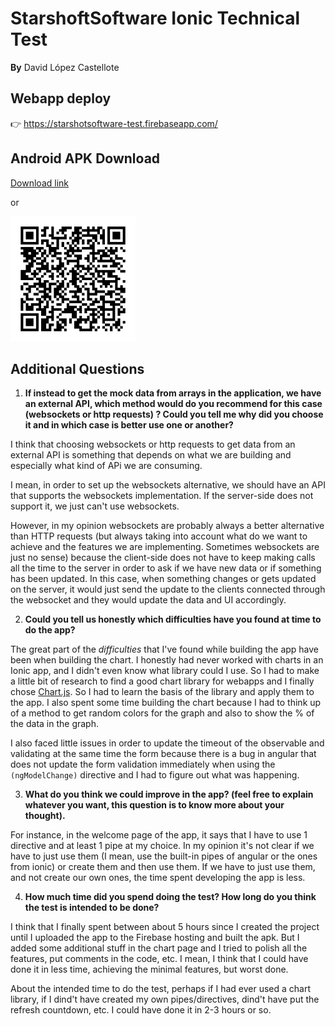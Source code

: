 # StarshoftSoftware Ionic Technical Test

**By** David López Castellote

## Webapp deploy

:point_right: https://starshotsoftware-test.firebaseapp.com/

## Android APK Download

[Download link](https://github.com/Dellos7/starshotsoftware-test-app/blob/master/releases/android/StarshoftSoftwareIonicTestApp.apk?raw=true)

or

<img src="github/apk_download_qr.jpg" alt="Apk QR download" style="width: 200px;"/>

## Additional Questions

1. **If instead to get the mock data from arrays in the application, we have an external API, which method would do you recommend for this case (websockets or http requests) ? Could you tell me why did you choose it and in which case is better use one or another?**

I think that choosing websockets or http requests to get data from an external API is something that depends on what we are building and especially what kind of APi we are consuming. 

I mean, in order to set up the websockets alternative, we should have an API that supports the websockets implementation. If the server-side does not support it, we just can't use websockets. 

However, in my opinion websockets are probably always a better alternative than HTTP requests (but always taking into account what do we want to achieve and the features we are implementing. Sometimes websockets are just no sense) because the client-side does not have to keep making calls all the time to the server in order to ask if we have new data or if something has been updated. In this case, when something changes or gets updated on the server, it would just send the update to the clients connected through the websocket and they would update the data and UI accordingly.

2. **Could you tell us honestly which difficulties have you found at time to do the app?**

The great part of the *difficulties* that I've found while building the app have been when building the chart. I honestly had never worked with charts in an Ionic app, and I didn't even know what library could I use. So I had to make a little bit of research to find a good chart library for webapps and I finally chose [Chart.js](https://www.chartjs.org/). So I had to learn the basis of the library and apply them to the app. I also spent some time building the chart because I had to think up of a method to get random colors for the graph and also to show the % of the data in the graph.

I also faced little issues in order to update the timeout of the observable and validating at the same time the form because there is a bug in angular that does not update the form validation immediately when using the `(ngModelChange)` directive and I had to figure out what was happening.

3. **What do you think we could improve in the app? (feel free to explain whatever you want, this question is to know more about your thought).**

For instance, in the welcome page of the app, it says that I have to use 1 directive and at least 1 pipe at my choice. In my opinion it's not clear if we have to just use them (I mean, use the built-in pipes of angular or the ones from ionic) or create them and then use them. If we have to just use them, and not create our own ones, the time spent developing the app is less.

4. **How much time did you spend doing the test? How long do you think the test is intended to be done?**

I think that I finally spent between about 5 hours since I created the project until I uploaded the app to the Firebase hosting and built the apk. But I added some additional stuff in the chart page and I tried to polish all the features, put comments in the code, etc. I mean, I think that I could have done it in less time, achieving the minimal features, but worst done.

About the intended time to do the test, perhaps if I had ever used a chart library, if I dind't have created my own pipes/directives, dind't have put the refresh countdown, etc. I could have done it in 2-3 hours or so.